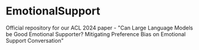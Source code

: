 # EmotionalSupport
Official repository for our ACL 2024 paper - "Can Large Language Models be Good Emotional Supporter? Mitigating Preference Bias on Emotional Support Conversation"

